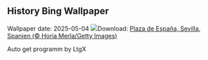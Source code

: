 ## History Bing Wallpaper
Wallpaper date: 2025-05-04
![](https://www.bing.com/th?id=OHR.SevilleNaboo_DE-DE9420581107_UHD.jpg&w=1000)Download: [Plaza de España, Sevilla, Spanien (© Horia Merla/Getty Images)](https://www.bing.com/th?id=OHR.SevilleNaboo_DE-DE9420581107_UHD.jpg)

Auto get programm by LtgX
